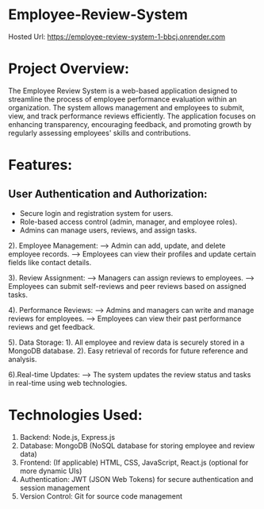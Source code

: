 # Employee-Review-System
Hosted Url: https://employee-review-system-1-bbcj.onrender.com

# Project Overview:
The Employee Review System is a web-based application designed to streamline the process of employee performance evaluation within an organization. The system allows management and employees to submit, view, and track performance reviews efficiently. The application focuses on enhancing transparency, encouraging feedback, and promoting growth by regularly assessing employees' skills and contributions.

# Features:
## User Authentication and Authorization:
+ Secure login and registration system for users.
+ Role-based access control (admin, manager, and employee roles).
+ Admins can manage users, reviews, and assign tasks.

2). Employee Management:
--> Admin can add, update, and delete employee records.
--> Employees can view their profiles and update certain fields like contact details.

3). Review Assignment:
--> Managers can assign reviews to employees.
--> Employees can submit self-reviews and peer reviews based on assigned tasks.

4). Performance Reviews:
--> Admins and managers can write and manage reviews for employees.
--> Employees can view their past performance reviews and get feedback.

5). Data Storage:
1). All employee and review data is securely stored in a MongoDB database.
2). Easy retrieval of records for future reference and analysis.

6).Real-time Updates:
--> The system updates the review status and tasks in real-time using web technologies.

# Technologies Used:
1. Backend: Node.js, Express.js
2. Database: MongoDB (NoSQL database for storing employee and review data)
3. Frontend: (If applicable) HTML, CSS, JavaScript, React.js (optional for more dynamic UIs)
4. Authentication: JWT (JSON Web Tokens) for secure authentication and session management
5. Version Control: Git for source code management

